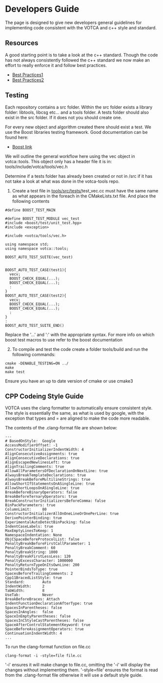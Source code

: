 
# Developers Guide

 The page is designed to give new developers general guidelines for
 implementing code consistent with the VOTCA and c++ style and standard.

## Resources

 A good starting point is to take a look at the c++ standard. Though the code
 has not always consistently followed the c++ standard we now make an
 effort to really enforce it and follow best practices.

 - [Best Practices1](https://www.gitbook.com/book/lefticus/cpp-best-practices/details)
 - [Best Practices2](https://google.github.io/styleguide/cppguide.html)

## Testing

 Each repository contains a src folder. Within the src folder exists a 
 library folder: libtools, libcsg etc... and a tools folder. A tests folder
 should also exist in the src folder. If it does not you should create one.

 For every new object and algorithm created there should exist a test. We
 use the Boost libraries testing framework. Good documentation can be found 
 here:

 - [Boost link](https://www.ibm.com/developerworks/aix/library/au-ctools1_boost/)
 
 We will outline the general workflow here using the vec object in 
 votca::tools. This object only has a header file it is in:
 tools/include/votca/tools/vec.h
 
 Determine if a tests folder has already been created or not in /src if it
 has not take a look at what was done in the votca-tools repo. 

 1. Create a test file in [tools/src/tests/](https://github.com/votca/tools/tree/master/src/tests)test_vec.cc 
    must have the same name as what appears in the foreach in the 
    CMakeLists.txt file. And place the following contents

```  
#define BOOST_TEST_MAIN

#define BOOST_TEST_MODULE vec_test
#include <boost/test/unit_test.hpp>
#include <exception>

#include <votca/tools/vec.h>

using namespace std;
using namespace votca::tools;

BOOST_AUTO_TEST_SUITE(vec_test)


BOOST_AUTO_TEST_CASE(test1){
  vecv;
  BOOST_CHECK_EQUAL(...);
  BOOST_CHECK_EQUAL(...);
  :
}
BOOST_AUTO_TEST_CASE(test2){
  vecv;
  BOOST_CHECK_EQUAL(...);
  BOOST_CHECK_EQUAL(...);
  :
}
:
BOOST_AUTO_TEST_SUITE_END()
```
 
Replace the '...' and ':' with the appropriate syntax. 
For more info on which boost test macros to use refer to the boost documentation

 2. To compile and test the code create a folder tools/build and run the following
    commands: 

```
cmake -DENABLE_TESTING=ON ../
make 
make test
```

Ensure you have an up to date version of cmake or use cmake3 

## CPP Codeing Style Guide

 VOTCA uses the clang formatter to automatically ensure consistent style.
 The style is essentially the same, as what is used by google, with the 
 exception that types and = are aligned to make the code more readable. 

 The contents of the .clang-format file are shown below:
```
---
# BasedOnStyle:  Google
AccessModifierOffset: -1
ConstructorInitializerIndentWidth: 4
AlignConsecutiveAssignments: true
AlignConsecutiveDeclarations: true
AlignEscapedNewlinesLeft: true
AlignTrailingComments: true
AllowAllParametersOfDeclarationOnNextLine: true
AlwaysBreakTemplateDeclarations: true
AlwaysBreakBeforeMultilineStrings: true
AllowShortIfStatementsOnASingleLine: true
AllowShortLoopsOnASingleLine: true
BreakBeforeBinaryOperators: false
BreakBeforeTernaryOperators: true
BreakConstructorInitializersBeforeComma: false
BinPackParameters: true
ColumnLimit:     80
ConstructorInitializerAllOnOneLineOrOnePerLine: true
DerivePointerBinding: true
ExperimentalAutoDetectBinPacking: false
IndentCaseLabels: true
MaxEmptyLinesToKeep: 1
NamespaceIndentation: None
ObjCSpaceBeforeProtocolList: false
PenaltyBreakBeforeFirstCallParameter: 1
PenaltyBreakComment: 60
PenaltyBreakString: 1000
PenaltyBreakFirstLessLess: 120
PenaltyExcessCharacter: 1000000
PenaltyReturnTypeOnItsOwnLine: 200
PointerBindsToType: true
SpacesBeforeTrailingComments: 2
Cpp11BracedListStyle: true
Standard:        Auto
IndentWidth:     2
TabWidth:        8
UseTab:          Never
BreakBeforeBraces: Attach
IndentFunctionDeclarationAfterType: true
SpacesInParentheses: false
SpacesInAngles:  false
SpaceInEmptyParentheses: false
SpacesInCStyleCastParentheses: false
SpaceAfterControlStatementKeyword: true
SpaceBeforeAssignmentOperators: true
ContinuationIndentWidth: 4
...
```

To run the clang-format function on file.cc  

```
clang-format -i -style=file file.cc
```

'-i' ensures it will make change to file.cc, omitting the '-i' will display the
     changes without implementing them.
'-style=file' ensures the format is read from the .clang-format file otherwise 
     it will use a default style guide. 




